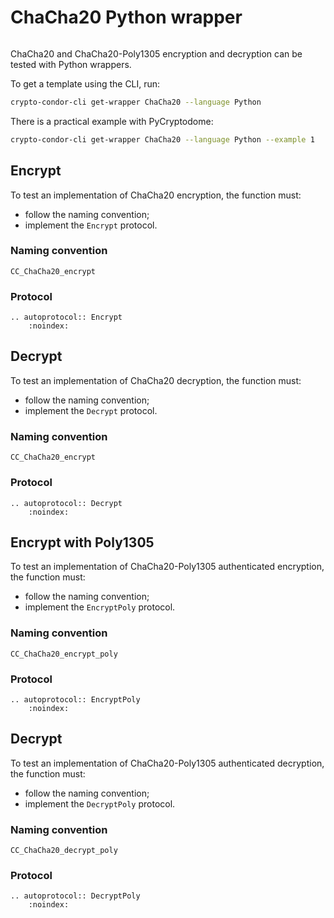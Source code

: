 # ChaCha20 Python wrapper

```{currentmodule} crypto_condor.primitives.ChaCha20
```

ChaCha20 and ChaCha20-Poly1305 encryption and decryption can be tested with Python
wrappers.

To get a template using the CLI, run:

```bash
crypto-condor-cli get-wrapper ChaCha20 --language Python
```

There is a practical example with PyCryptodome:

```bash
crypto-condor-cli get-wrapper ChaCha20 --language Python --example 1
```

## Encrypt

To test an implementation of ChaCha20 encryption, the function must:

- follow the naming convention;
- implement the `Encrypt` protocol.

### Naming convention

```
CC_ChaCha20_encrypt
```

### Protocol

```{eval-rst}
.. autoprotocol:: Encrypt
    :noindex:
```

## Decrypt

To test an implementation of ChaCha20 decryption, the function must:

- follow the naming convention;
- implement the `Decrypt` protocol.

### Naming convention

```
CC_ChaCha20_encrypt
```

### Protocol

```{eval-rst}
.. autoprotocol:: Decrypt
    :noindex:
```

## Encrypt with Poly1305

To test an implementation of ChaCha20-Poly1305 authenticated encryption, the function
must:

- follow the naming convention;
- implement the `EncryptPoly` protocol.

### Naming convention

```
CC_ChaCha20_encrypt_poly
```

### Protocol

```{eval-rst}
.. autoprotocol:: EncryptPoly
    :noindex:
```

## Decrypt

To test an implementation of ChaCha20-Poly1305 authenticated decryption, the function
must:

- follow the naming convention;
- implement the `DecryptPoly` protocol.

### Naming convention

```
CC_ChaCha20_decrypt_poly
```

### Protocol

```{eval-rst}
.. autoprotocol:: DecryptPoly
    :noindex:
```
